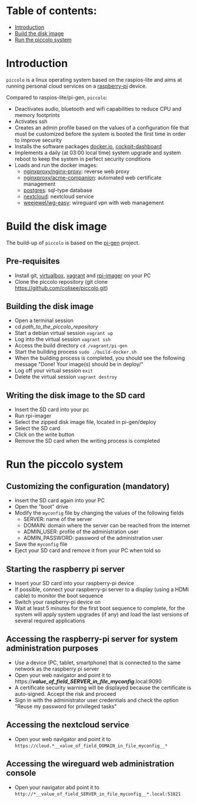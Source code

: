 # Table of contents:
- [Introduction](#introduction)
- [Build the disk image](#build-the-disk-image)
- [Run the piccolo system](#run-the-piccolo-system)

# Introduction
`piccolo` is a linux operating system based on the raspios-lite and aims at running personal cloud services on a [raspberry-pi](https://www.raspberrypi.org/) device. 

Compared to raspios-lite/pi-gen, `piccolo`:
- Deactivates audio, bluetooth and wifi capabilities to reduce CPU and memory footprints
- Activates ssh
- Creates an admin profile based on the values of a configuration file that must be customized before the system is booted the first time in order to improve security
- Installs the software packages [docker.io](https://www.docker.com/), [cockpit-dashboard](https://cockpit-project.org)
- Implements a daily (at 03:00 local time) system upgrade and system reboot to keep the system in perfect security conditions
- Loads and run the docker images:
  - [nginxproxy/nginx-proxy](https://github.com/nginx-proxy/nginx-proxy): reverse web proxy
  - [nginxproxy/acme-companion](https://github.com/nginx-proxy/acme-companion): automated web certificate management
  - [postgres](https://www.postgresql.org): sql-type database
  - [nextcloud](https://nextcloud.com): nextcloud service
  - [weejewel/wg-easy](https://github.com/WeeJeWel/wg-easy): wireguard vpn with web management 
# Build the disk image 
The build-up of `piccolo` is based on the [pi-gen](https://github.com/RPi-Distro/pi-gen) project.
## Pre-requisites
- Install git, [virtualbox](https://www.virtualbox.org/), [vagrant](https://www.vagrantup.com/) and [rpi-imager](https://www.raspberrypi.com/news/raspberry-pi-imager-imaging-utility) on your PC
- Clone the piccolo repository (git clone https://github.com/colisee/piccolo.git)
## Building the disk image
- Open a terminal session
- cd *path_to_the_piccolo_repository*
- Start a debian virtual session `vagrant up`
- Log into the virtual session `vagrant ssh`
- Access the build directory `cd /vagrant/pi-gen`
- Start the building process `sudo ./build-docker.sh`
- When the building process is completed, you should see the following message "Done! Your image(s) should be in deploy/"
- Log off your virtual session `exit`
- Delete the virtual session `vagrant destroy`
## Writing the disk image to the SD card
- Insert the SD card into your pc
- Run rpi-imager
- Select the zipped disk image file, located in pi-gen/deploy
- Select the SD card 
- Click on the write button
- Remove the SD card when the writing process is completed
# Run the piccolo system
## Customizing the configuration (mandatory)
- Insert the SD card again into your PC
- Open the "boot" drive
- Modify the `myconfig` file by changing the values of the following fields
  - SERVER: name of the server
  - DOMAIN: domain where the server can be reached from the internet
  - ADMIN_USER: profile of the administration user
  - ADMIN_PASSWORD: password of the administration user
- Save the `myconfig` file
- Eject your SD card and remove it from your PC when told so
## Starting the raspberry pi server
- Insert your SD card into your raspberry-pi device
- If possible, connect your raspberry-pi server to a display (using a HDMI cable) to monitor the boot sequence
- Switch your raspberry-pi device on
- Wait at least 5 minutes for the first boot sequence to complete, for the system will apply system upgrades (if any) and load the last versions of several required applications
## Accessing the raspberry-pi server for system administration purposes
- Use a device (PC, tablet, smartphone) that is connected to the same network as the raspberry pi server
- Open your web navigator and point it to https://*__value_of_field_SERVER_in_file_myconfig__*.local:9090 
- A certificate security warning will be displayed because the certificate is auto-signed. Accept the risk and proceed
- Sign in with the administrator user credentials and check the option "Reuse my password for privileged tasks"
## Accessing the nextcloud service
- Open your web navigator and point it to `https://cloud.*__value_of_field_DOMAIN_in_file_myconfig__*`
## Accessing the wireguard web administration console
- Open your navigator abd point it to `http://*__value_of_field_SERVER_in_file_myconfig__*.local:51821`